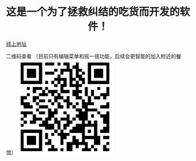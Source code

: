 <h1 style="text-align:center;">这是一个为了拯救纠结的吃货而开发的软件！</h1>

[线上地址](http://www.whateat.cn)

二维码查看
（目前只有编辑菜单和摇一摇功能，后续会更智能的加入附近的餐馆）
![whateat](https://raw.githubusercontent.com/solovolf/entangledresolve/master/src/img/whateat.png)
